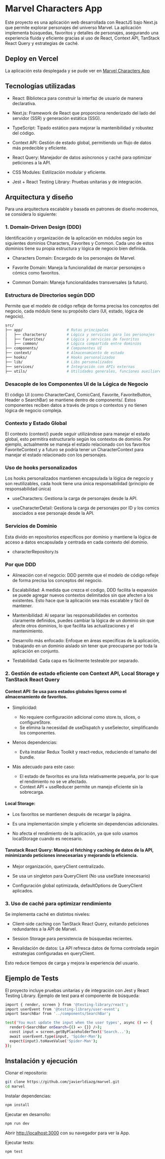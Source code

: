 # Marvel Characters App

Este proyecto es una aplicación web desarrollada con ReactJS bajo Next.js que permite explorar personajes del universo Marvel. La aplicación implementa búsquedas, favoritos y detalles de personajes, asegurando una experiencia fluida y eficiente gracias al uso de React, Context API, TanStack React Query y estrategias de caché.


## Deploy en Vercel

La aplicación esta desplegada y se pude ver en [Marvel Characters App](https://marvel-rouge-delta.vercel.app/characters)


## Tecnologías utilizadas

- React: Biblioteca para construir la interfaz de usuario de manera declarativa.

- Next.js: Framework de React que proporciona renderizado del lado del servidor (SSR) y generación estática (SSG).

- TypeScript: Tipado estático para mejorar la mantenibilidad y robustez del código.

- Context API: Gestión de estado global, permitiendo un flujo de datos más predecible y eficiente.

- React Query: Manejador de datos asíncronos y caché para optimizar peticiones a la API.

- CSS Modules: Estilización modular y eficiente.

- Jest + React Testing Library: Pruebas unitarias y de integración.


## Arquitectura y diseño

Para una arquitectura escalable y basada en patrones de diseño modernos, se considera lo siguiente:

### 1. Domain-Driven Design (DDD)

Identificación y organización de la aplicación en módulos según los siguientes dominios Characters, Favorites y Common. Cada uno de estos dominios tiene su propia estructura y lógica de negocio bien definida.

- Characters Domain: Encargado de los personajes de Marvel.

- Favorite Domain: Maneja la funcionalidad de marcar personajes o cómics como favoritos.

- Common Domain: Maneja funcionalidades transversales (a futuro).


### Estructura de Directorios según DDD 

Permite que el modelo de código refleje de forma precisa los conceptos del negocio, cada módulo tiene su propósito claro (UI, estado, lógica de negocio).

```bash
src/
├── app/                    # Rutas principales
│   ├── characters/         # Lógica y servicios para los personajes
│   ├── favorites/          # Lógica y servicios de favoritos
│   ├── common/             # Lógica compartida entre dominios
├── components/             # Componentes UI
├── context/                # Almacenamiento de estado
├── hooks/                  # Hooks personalizados
├── lib/                    # Libs personalizados
├── services/               # Integración con APIs externas
├── utils/                  # Utilidades generales, funciones auxiliares
```

### Desacople de los Componentes UI de la Lógica de Negocio

El código UI (como CharacterCard, ComicCard, Favorite, FavoriteButton, Header o SearchBar) se mantiene dentro de components/. Estos componentes reciben datos a través de props o contextos y no tienen lógica de negocio compleja.


### Contexto y Estado Global

El contexto (context/) puede seguir utilizándose para manejar el estado global, esto permitira estructurarlo según los contextos de dominio. Por ejemplo, actualmente se maneja el estado relacionado con los favoritos FavoriteContext y a futuro se podría tener un CharacterContext para manejar el estado relacionado con los personajes.


### Uso de hooks personalizados

Los hooks personalizados mantienen encapsulada la lógica de negocio y son reutilizables, cada hook tiene una única responsabilidad (principio de responsabilidad única)

- useCharacters: Gestiona la carga de personajes desde la API.

- useCharacterDetail: Gestiona la carga de personajes por ID y los comics asociados a ese personaje desde la API.


### Servicios de Dominio

Esta divido en repositorios específicos por dominio y mantiene la lógica de acceso a datos encapsulada y centrada en cada contexto del dominio.

- characterRepository.ts


### Por que DDD

- Alineación con el negocio: DDD permite que el modelo de código refleje de forma precisa los conceptos del negocio. 

- Escalabilidad: A medida que crezca el codigo, DDD facilita la expansión se puede agregar nuevos contextos delimitados sin que afecten a los existentes. Esto hace que la aplicación sea más escalable y fácil de mantener.

- Mantenibilidad: Al separar las responsabilidades en contextos claramente definidos, puedes cambiar la lógica de un dominio sin que afecte otros dominios, lo que facilita las actualizaciones y el mantenimiento.

- Desarrollo más enfocado: Enfoque en áreas específicas de la aplicación, trabajando en un dominio aislado sin tener que preocuparse por toda la aplicación en conjunto.

- Testabilidad: Cada capa es fácilmente testeable por separado.


### 2. Gestión de estado eficiente con Context API, Local Storage y TanStack React Query

#### Context API: Se usa para estados globales ligeros como el almacenamiento de favoritos.

- Simplicidad:
    * No requiere configuración adicional como store.ts, slices, o configureStore.
    * Se elimina la necesidad de useDispatch y useSelector, simplificando los componentes.

- Menos dependencias:
    * Evita instalar Redux Toolkit y react-redux, reduciendo el tamaño del bundle.

- Más adecuado para este caso:
    * El estado de favoritos es una lista relativamente pequeña, por lo que el rendimiento no se ve afectado.
    * Context API + useReducer permite un manejo eficiente sin la sobrecarga.


#### Local Storage: 

- Los favoritos se mantienen después de recargar la página.

- Es una implementación simple y eficiente sin dependencias adicionales.

- No afecta el rendimiento de la aplicación, ya que solo usamos localStorage cuando es necesario.


#### Tanstack React Query: Maneja el fetching y caching de datos de la API, minimizando peticiones innecesarias y mejorando la eficiencia.

- Mejor organización, queryClient centralizado.

- Se usa un singleton para QueryClient (No usa useState innecesario)

- Configuración global optimizada, defaultOptions de QueryClient aplicados.


### 3. Uso de caché para optimizar rendimiento

Se implementa caché en distintos niveles:

- Client-side caching con TanStack React Query, evitando peticiones redundantes a la API de Marvel.

- Session Storage para persistencia de búsquedas recientes.

- Revalidación de datos: La API refresca datos de forma controlada según estrategias configuradas en queryClient.

Esto reduce tiempos de carga y mejora la experiencia del usuario.


## Ejemplo de Tests

El proyecto incluye pruebas unitarias y de integración con Jest y React Testing Library. Ejemplo de test para el componente de búsqueda:

```bash
import { render, screen } from '@testing-library/react';
import userEvent from '@testing-library/user-event';
import SearchBar from '../components/SearchBar';

test('You must update the input when the user types', async () => {
  render(<SearchBar onSearch={() => {}} />);
  const input = screen.getByPlaceholderText('Search...');
  await userEvent.type(input, 'Spider-Man');
  expect(input).toHaveValue('Spider-Man');
});
```

## Instalación y ejecución

Clonar el repositorio:
```bash
git clone https://github.com/javierldiazg/marvel.git
cd marvel
```

Instalar dependencias:
```bash
npm install
```

Ejecutar en desarrollo:
```bash
npm run dev
```

Abrir [http://localhost:3000](http://localhost:3000) con su navegador para ver la App.


Ejecutar tests:
```bash
npm test
```
